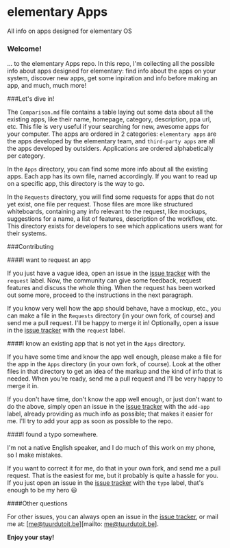 elementary Apps
===============

All info on apps designed for elementary OS


### Welcome!

... to the elementary Apps repo. In this repo, I'm collecting all the possible info about apps designed for elementary: find info about the apps on your system, discover new apps, get some inpiration and info before making an app, and much, much more!


###Let's dive in!

The `Comparison.md` file contains a table laying out some data about all the existing apps, like their name, homepage, category, description, ppa url, etc. This file is very useful if your searching for new, awesome apps for your computer. The apps are ordered in 2 categories: `elementary apps` are the apps developed by the elementary team, and `third-party apps` are all the apps developed by outsiders. Applications are ordered alphabetically per category.

In the `Apps` directory, you can find some more info about all the existing apps. Each app has its own file, named accordingly. If you want to read up on a specific app, this directory is the way to go.

In the `Requests` directory, you will find some requests for apps that do not yet exist, one file per request. Those files are more like structured whiteboards, containing any info relevant to the request, like mockups, suggestions for a name, a list of features, description of the workflow, etc. This directory exists for developers to see which applications users want for their systems.


###Contributing

####I want to request an app

If you just have a vague idea, open an issue in the [issue tracker][issues] with the `request` label. Now, the community can give some feedback, request features and discuss the whole thing. When the request has been worked out some more, proceed to the instructions in the next paragraph.

If you know very well how the app should behave, have a mockup, etc., you can make a file in the `Requests` directory (in your own fork, of course) and send me a pull request. I'll be happy to merge it in! Optionally, open a issue in the [issue tracker][issues] with the `request` label.


####I know an existing app that is not yet in the `Apps` directory.

If you have some time and know the app well enough, please make a file for the app in the `Apps` directory (in your own fork, of course). Look at the other files in that directory to get an idea of the markup and the kind of info that is needed. When you're ready, send me a pull request and I'll be very happy to merge it in.

If you don't have time, don't know the app well enough, or just don't want to do the above, simply open an issue in the [issue tracker][issues] with the `add-app` label, already providing as much info as possible; that makes it easier for me. I'll try to add your app as soon as possible to the repo.


####I found a typo somewhere.

I'm not a native English speaker, and I do much of this work on my phone, so I make mistakes.

If you want to correct it for me, do that in your own fork, and send me a pull request. That is the easiest for me, but it probably is quite a hassle for you. If you just open an issue in the [issue tracker][issues] with the `typo` label, that's enough to be my hero :smiley:


####Other questions

For other issues, you can always open an issue in the [issue tracker][issues], or mail me at: [me@tuurdutoit.be][mailto: me@tuurdutoit.be].


__Enjoy your stay!__




[issues]: https://github.com/TuurDutoit/elementaryapps/issues